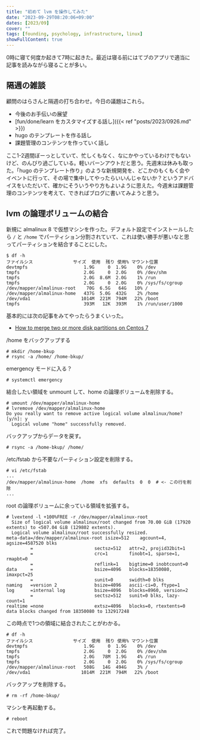 ```yaml
---
title: "初めて lvm を操作してみた"
date: "2023-09-29T08:20:06+09:00"
dates: [2023/09]
cover: ""
tags: [founding, psychology, infrastructure, linux]
showFullContent: true
---
```


0時に寝て何度か起きて7時に起きた。最近は寝る前にはてブのアプリで適当に記事を読みながら寝ることが多い。

## 隔週の雑談

顧問のはらさんと隔週の打ち合わせ。今日の議題はこれら。

* 今後のお手伝いの展望
* [fun/done/learn をカスタマイズする話し]({{< ref "posts/2023/0926.md" >}})
* hugo のテンプレートを作る話し
* 課題管理のコンテンツを作っていく話し

ここ1-2週間ぼーっとしていて、忙しくもなく、なにかやっているわけでもないけど、のんびり過ごしている。軽いバーンアウトだと思う。先週末は休みも取った。「hugo のテンプレート作り」のような新規開発を、どこかのもくもく会やイベントに行って、その場で集中してやったらいいんじゃないか？というアドバイスをいただいて、確かにそういうやり方もよいように思えた。今週末は課題管理のコンテンツを考えて、できればブログに書いてみようと思う。

## lvm の論理ボリュームの結合

新規に almalinux 8 で仮想マシンを作った。デフォルト設定でインストールしたら `/` と `/home` でパーティション分割されていて、これは使い勝手が悪いなと思ってパーティションを結合することにした。

```
$ df -h
ファイルシス               サイズ  使用  残り 使用% マウント位置
devtmpfs                     1.9G     0  1.9G    0% /dev
tmpfs                        2.0G     0  2.0G    0% /dev/shm
tmpfs                        2.0G  8.6M  2.0G    1% /run
tmpfs                        2.0G     0  2.0G    0% /sys/fs/cgroup
/dev/mapper/almalinux-root    70G  6.5G   64G   10% /
/dev/mapper/almalinux-home   437G  5.0G  432G    2% /home
/dev/vda1                   1014M  221M  794M   22% /boot
tmpfs                        393M   12K  393M    1% /run/user/1000
```

基本的には次の記事をみてやったらうまくいった。

* [How to merge two or more disk partitions on Centos 7](https://blog.andersonbanihirwe.dev/posts/2021/how-to-merge-disk-partitions-on-centos/)

/home をバックアップする

```
# mkdir /home-bkup
# rsync -a /home/ /home-bkup/
```

emergency モードに入る？

```
# systemctl emergency
```

結合したい領域を unmount して、home の論理ボリュームを削除する。

```
# umount /dev/mapper/almalinux-home
# lvremove /dev/mapper/almalinux-home
Do you really want to remove active logical volume almalinux/home? [y/n]: y
  Logical volume "home" successfully removed.
```

バックアップからデータを戻す。

```
# rsync -a /home-bkup/ /home/
```

/etc/fstab から不要なパーティション設定を削除する。

```
# vi /etc/fstab
...
/dev/mapper/almalinux-home  /home  xfs  defaults  0  0  # <- この行を削除
...
```

root の論理ボリュームに余っている領域を拡張する。

```
# lvextend -l +100%FREE -r /dev/mapper/almalinux-root
  Size of logical volume almalinux/root changed from 70.00 GiB (17920 extents) to <507.04 GiB (129802 extents).
  Logical volume almalinux/root successfully resized.
meta-data=/dev/mapper/almalinux-root isize=512    agcount=4, agsize=4587520 blks
         =                       sectsz=512   attr=2, projid32bit=1
         =                       crc=1        finobt=1, sparse=1, rmapbt=0
         =                       reflink=1    bigtime=0 inobtcount=0
data     =                       bsize=4096   blocks=18350080, imaxpct=25
         =                       sunit=0      swidth=0 blks
naming   =version 2              bsize=4096   ascii-ci=0, ftype=1
log      =internal log           bsize=4096   blocks=8960, version=2
         =                       sectsz=512   sunit=0 blks, lazy-count=1
realtime =none                   extsz=4096   blocks=0, rtextents=0
data blocks changed from 18350080 to 132917248
```

この時点で1つの領域に結合されたことがわかる。

```
# df -h
ファイルシス               サイズ  使用  残り 使用% マウント位置
devtmpfs                     1.9G     0  1.9G    0% /dev
tmpfs                        2.0G     0  2.0G    0% /dev/shm
tmpfs                        2.0G   78M  1.9G    4% /run
tmpfs                        2.0G     0  2.0G    0% /sys/fs/cgroup
/dev/mapper/almalinux-root   508G   14G  494G    3% /
/dev/vda1                   1014M  221M  794M   22% /boot
```

バックアップを削除する。

```
# rm -rf /home-bkup/
```

マシンを再起動する。

```
# reboot
```

これで問題なければ完了。
